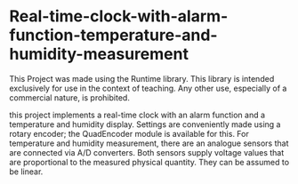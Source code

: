 # Real-time-clock-with-alarm-function-temperature-and-humidity-measurement

This Project was made using the Runtime library. This library is intended exclusively for use in the context of teaching. Any other use, especially of a commercial nature, is prohibited.

this project implements a real-time clock with an alarm function and a temperature and humidity display. Settings are conveniently made using a rotary encoder; the QuadEncoder module is available for this.
For temperature and humidity measurement, there are an analogue sensors that are connected via A/D converters. Both sensors supply voltage values that are proportional to the measured physical quantity. They can be assumed to be linear.



